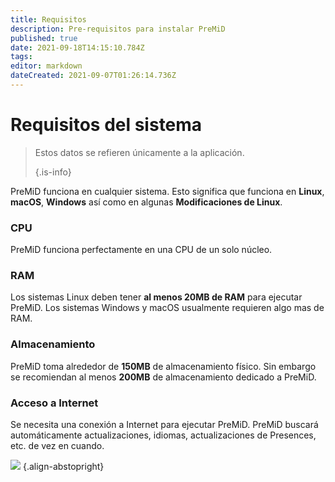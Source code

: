 ```yaml
---
title: Requisitos
description: Pre-requisitos para instalar PreMiD
published: true
date: 2021-09-18T14:15:10.784Z
tags: 
editor: markdown
dateCreated: 2021-09-07T01:26:14.736Z
---
```


# Requisitos del sistema

> Estos datos se refieren únicamente a la aplicación. 
> 
> {.is-info}

PreMiD funciona en cualquier sistema. Esto significa que funciona en **Linux**, **macOS**, **Windows** así como en algunas **Modificaciones de Linux**.

### CPU
PreMiD funciona perfectamente en una CPU de un solo núcleo.

### RAM
Los sistemas Linux deben tener **al menos 20MB de RAM** para ejecutar PreMiD. Los sistemas Windows y macOS usualmente requieren algo mas de RAM.

### Almacenamiento
PreMiD toma alrededor de **150MB** de almacenamiento físico. Sin embargo se recomiendan al menos **200MB** de almacenamiento dedicado a PreMiD.

### Acceso a Internet
Se necesita una conexión a Internet para ejecutar PreMiD. PreMiD buscará automáticamente actualizaciones, idiomas, actualizaciones de Presences, etc. de vez en cuando.

![](https://a.icons8.com/ViUXyjOj/f4tFww/svg.svg) {.align-abstopright}